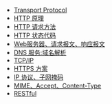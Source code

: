- [Transport Protocol](protocol/index.md)
- [HTTP 原理](protocol/HTTP.md)
- [HTTP 请求方法](protocol/HTTP-METHODS.md)
- [HTTP 状态代码](protocol/HTTP_STATUS.md)
- [Web服务器、请求报文、响应报文](protocol/web-server.md)
- [DNS 服务:域名解析](protocol/DNS.md)
- [TCP/IP](protocol/tcp-ip.md)
- [HTTPS 方案](protocol/https.md)
- [IP 协议、子网掩码](protocol/ip.md)
- [MIME、Accept、Content-Type](protocol/Accept-ContentType.md)
- [RESTful](protocol/RESTful.md)


<!-- - [eggjs 演示set get cookies](protocol/cookies.md) -->
<!-- - [eggjs 演示 jwt](protocol/json-web-token.md) -->
<!-- 

- [csrf-attacks](protocol/csrf-attacks.md) 
- [补充知识点](protocol/add-knowledge.md) 

-->